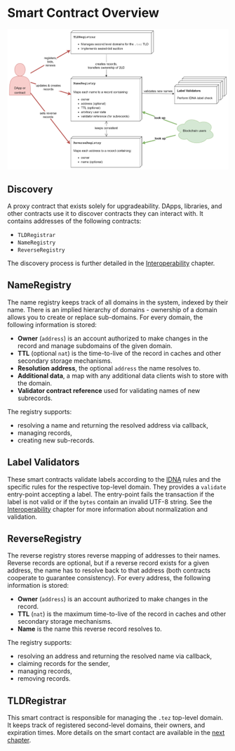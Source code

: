 # Smart Contract Overview

![Overview of Smart Contracts](../.gitbook/assets/smart_contracts.png)

## Discovery

A proxy contract that exists solely for upgradeability. DApps, libraries, and other contracts use it to discover contracts they can interact with. It contains addresses of the following contracts:

* `TLDRegistrar`
* `NameRegistry`
* `ReverseRegistry`

The discovery process is further detailed in the [Interoperability](interoperability.md) chapter.

## NameRegistry

The name registry keeps track of all domains in the system, indexed by their name. There is an implied hierarchy of domains - ownership of a domain allows you to create or replace sub-domains. For every domain, the following information is stored:

* **Owner** \(`address`\) is an account authorized to make changes in the record and manage subdomains of the given domain.
* **TTL** \(optional `nat`\) is the time-to-live of the record in caches and other secondary storage mechanisms.
* **Resolution address**, the optional `address` the name resolves to.
* **Additional data**, a map with any additional data clients wish to store with the domain.
* **Validator contract reference** used for validating names of new subrecords.

The registry supports:

* resolving a name and returning the resolved address via callback,
* managing records,
* creating new sub-records.

## Label Validators

These smart contracts validate labels according to the [IDNA](https://en.wikipedia.org/wiki/Internationalized_domain_name) rules and the specific rules for the respective top-level domain. They provides a `validate` entry-point accepting a label. The entry-point fails the transaction if the label is not valid or if the `bytes` contain an invalid UTF-8 string. See the [Interoperability](interoperability.md) chapter for more information about normalization and validation.

## ReverseRegistry

The reverse registry stores reverse mapping of addresses to their names. Reverse records are optional, but if a reverse record exists for a given address, the name has to resolve back to that address \(both contracts cooperate to guarantee consistency\). For every address, the following information is stored:

* **Owner** \(`address`\) is an account authorized to make changes in the record.
* **TTL** \(`nat`\) is the maximum time-to-live of the record in caches and other secondary storage mechanisms.
* **Name** is the name this reverse record resolves to.

The registry supports:

* resolving an address and returning the resolved name via callback,
* claiming records for the sender,
* managing records,
* removing records.

## TLDRegistrar

This smart contract is responsible for managing the `.tez` top-level domain. It keeps track of registered second-level domains, their owners, and expiration times. More details on the smart contact are available in the [next chapter](top-level-domain-registrar.md).


